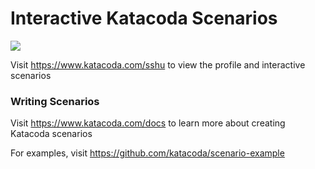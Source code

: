 # Interactive Katacoda Scenarios

[![](http://shields.katacoda.com/katacoda/sshu/count.svg)](https://www.katacoda.com/sshu "Get your profile on Katacoda.com")

Visit https://www.katacoda.com/sshu to view the profile and interactive scenarios

### Writing Scenarios
Visit https://www.katacoda.com/docs to learn more about creating Katacoda scenarios

For examples, visit https://github.com/katacoda/scenario-example
